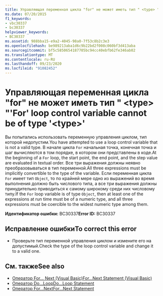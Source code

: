 ```yaml
---
title: Управляющая переменная цикла "for" не может иметь тип " <type> "
ms.date: 07/20/2015
f1_keywords:
- vbc30337
- bc30337
helpviewer_keywords:
- BC30337
ms.assetid: 988bba15-e9a2-4045-98a0-7f53c8b2c3e3
ms.openlocfilehash: be989213aba1d6c9b22bd2f008c060bf3d413aba
ms.sourcegitcommit: bf5c5850654187705bc94cc40ebfb62fe346ab02
ms.translationtype: MT
ms.contentlocale: ru-RU
ms.lasthandoff: 09/23/2020
ms.locfileid: "91082452"
---
```

# <a name="for-loop-control-variable-cannot-be-of-type-type"></a><span data-ttu-id="8e8c2-102">Управляющая переменная цикла "for" не может иметь тип " \<type> "</span><span class="sxs-lookup"><span data-stu-id="8e8c2-102">'For' loop control variable cannot be of type '\<type>'</span></span>

<span data-ttu-id="8e8c2-103">Вы попытались использовать переменную управления циклом, тип которой недопустим.</span><span class="sxs-lookup"><span data-stu-id="8e8c2-103">You have attempted to use a loop control variable that is not a valid type.</span></span> <span data-ttu-id="8e8c2-104">В начале цикла `For` начальная точка, конечная точка и шаг вычисляются в том порядке, в котором они представлены в коде.</span><span class="sxs-lookup"><span data-stu-id="8e8c2-104">At the beginning of a `For` loop, the start point, the end point, and the step value are evaluated in textual order.</span></span> <span data-ttu-id="8e8c2-105">Все три выражения должны неявно преобразовываться в тип переменной.</span><span class="sxs-lookup"><span data-stu-id="8e8c2-105">All three expressions must be implicitly convertible to the type of the variable.</span></span> <span data-ttu-id="8e8c2-106">Если переменная цикла `For` имеет тип `Object`, то по крайней мере одно из выражений во время выполнения должно быть числового типа, а все три выражения должны принудительно приводиться к самому широкому среди них числовому типу.</span><span class="sxs-lookup"><span data-stu-id="8e8c2-106">If the `For` loop variable is of type `Object`, then at least one of the expressions at run time must be of a numeric type, and all three expressions must be coercible to the widest numeric type among them.</span></span>  
  
 <span data-ttu-id="8e8c2-107">**Идентификатор ошибки:** BC30337</span><span class="sxs-lookup"><span data-stu-id="8e8c2-107">**Error ID:** BC30337</span></span>  
  
## <a name="to-correct-this-error"></a><span data-ttu-id="8e8c2-108">Исправление ошибки</span><span class="sxs-lookup"><span data-stu-id="8e8c2-108">To correct this error</span></span>  
  
- <span data-ttu-id="8e8c2-109">Проверьте тип переменной управления циклом и измените его на допустимый.</span><span class="sxs-lookup"><span data-stu-id="8e8c2-109">Check the type of the loop control variable and change it to a valid one.</span></span>  
  
## <a name="see-also"></a><span data-ttu-id="8e8c2-110">См. также</span><span class="sxs-lookup"><span data-stu-id="8e8c2-110">See also</span></span>

- [<span data-ttu-id="8e8c2-111">Оператор For... Next (Visual Basic)</span><span class="sxs-lookup"><span data-stu-id="8e8c2-111">For...Next Statement (Visual Basic)</span></span>](../language-reference/statements/for-next-statement.md)
- [<span data-ttu-id="8e8c2-112">Оператор Do…Loop</span><span class="sxs-lookup"><span data-stu-id="8e8c2-112">Do...Loop Statement</span></span>](../language-reference/statements/do-loop-statement.md)
- [<span data-ttu-id="8e8c2-113">Оператор For…Next</span><span class="sxs-lookup"><span data-stu-id="8e8c2-113">For...Next Statement</span></span>](../language-reference/statements/for-next-statement.md)
